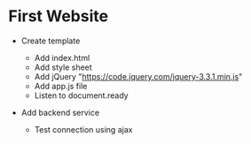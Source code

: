 # First Website

* Create template

  * Add index.html
  * Add style sheet
  * Add jQuery "https://code.jquery.com/jquery-3.3.1.min.js"
  * Add app.js file
  * Listen to document.ready

* Add backend service
  
  * Test connection using ajax